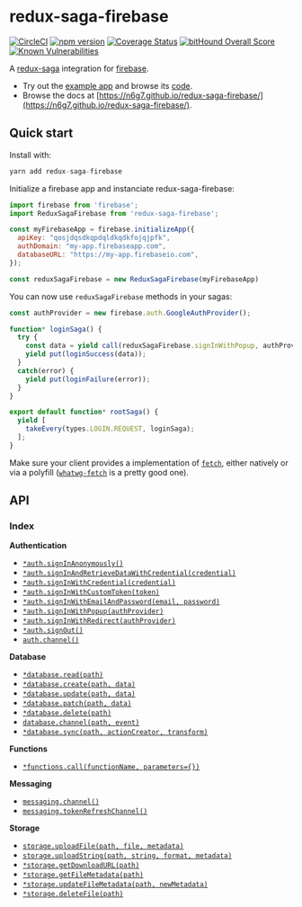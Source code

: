 # redux-saga-firebase
[![CircleCI](https://circleci.com/gh/n6g7/redux-saga-firebase.svg?style=svg)](https://circleci.com/gh/n6g7/redux-saga-firebase) [![npm version](https://badge.fury.io/js/redux-saga-firebase.svg)](https://badge.fury.io/js/redux-saga-firebase) [![Coverage Status](https://coveralls.io/repos/github/n6g7/redux-saga-firebase/badge.svg?branch=master)](https://coveralls.io/github/n6g7/redux-saga-firebase?branch=master) [![bitHound Overall Score](https://www.bithound.io/github/n6g7/redux-saga-firebase/badges/score.svg)](https://www.bithound.io/github/n6g7/redux-saga-firebase) [![Known Vulnerabilities](https://snyk.io/test/github/n6g7/redux-saga-firebase/badge.svg)](https://snyk.io/test/github/n6g7/redux-saga-firebase)


A [redux-saga](https://github.com/redux-saga/redux-saga/) integration for [firebase](https://firebase.google.com/).

- Try out the [example app](https://redux-saga-firebase.firebaseapp.com/) and browse its [code](https://github.com/n6g7/redux-saga-firebase/blob/master/example/).
- Browse the docs at [https://n6g7.github.io/redux-saga-firebase/](https://n6g7.github.io/redux-saga-firebase/).

## Quick start

Install with:

```js
yarn add redux-saga-firebase
```

Initialize a firebase app and instanciate redux-saga-firebase:

```js
import firebase from 'firebase';
import ReduxSagaFirebase from 'redux-saga-firebase';

const myFirebaseApp = firebase.initializeApp({
  apiKey: "qosjdqsdkqpdqldkqdkfojqjpfk",
  authDomain: "my-app.firebaseapp.com",
  databaseURL: "https://my-app.firebaseio.com",
});

const reduxSagaFirebase = new ReduxSagaFirebase(myFirebaseApp)
```

You can now use `reduxSagaFirebase` methods in your sagas:

```js
const authProvider = new firebase.auth.GoogleAuthProvider();

function* loginSaga() {
  try {
    const data = yield call(reduxSagaFirebase.signInWithPopup, authProvider);
    yield put(loginSuccess(data));
  }
  catch(error) {
    yield put(loginFailure(error));
  }
}

export default function* rootSaga() {
  yield [
    takeEvery(types.LOGIN.REQUEST, loginSaga);
  ];
}
```

Make sure your client provides a implementation of [`fetch`](https://developer.mozilla.org/en/docs/Web/API/Fetch_API), either natively or via a polyfill ([`whatwg-fetch`](https://www.npmjs.com/package/whatwg-fetch) is a pretty good one).

## API

### Index

**Authentication**

- [`*auth.signInAnonymously()`](https://n6g7.github.io/redux-saga-firebase/reference/auth#signInAnonymously)
- [`*auth.signInAndRetrieveDataWithCredential(credential)`](https://n6g7.github.io/redux-saga-firebase/reference/auth#signInAndRetrieveDataWithCredential)
- [`*auth.signInWithCredential(credential)`](https://n6g7.github.io/redux-saga-firebase/reference/auth#signInWithCredential)
- [`*auth.signInWithCustomToken(token)`](https://n6g7.github.io/redux-saga-firebase/reference/auth#signInWithCustomToken)
- [`*auth.signInWithEmailAndPassword(email, password)`](https://n6g7.github.io/redux-saga-firebase/reference/auth#signInWithEmailAndPassword)
- [`*auth.signInWithPopup(authProvider)`](https://n6g7.github.io/redux-saga-firebase/reference/auth#signInWithPopup)
- [`*auth.signInWithRedirect(authProvider)`](https://n6g7.github.io/redux-saga-firebase/reference/auth#signInWithRedirect)
- [`*auth.signOut()`](https://n6g7.github.io/redux-saga-firebase/reference/auth#signOut)
- [`auth.channel()`](https://n6g7.github.io/redux-saga-firebase/reference/auth#channel)

**Database**

- [`*database.read(path)`](https://n6g7.github.io/redux-saga-firebase/reference/database#read)
- [`*database.create(path, data)`](https://n6g7.github.io/redux-saga-firebase/reference/database#create)
- [`*database.update(path, data)`](https://n6g7.github.io/redux-saga-firebase/reference/database#update)
- [`*database.patch(path, data)`](https://n6g7.github.io/redux-saga-firebase/reference/database#patch)
- [`*database.delete(path)`](https://n6g7.github.io/redux-saga-firebase/reference/database#delete)
- [`database.channel(path, event)`](https://n6g7.github.io/redux-saga-firebase/reference/database#channel)
- [`*database.sync(path, actionCreator, transform)`](https://n6g7.github.io/redux-saga-firebase/reference/database#sync)

**Functions**

- [`*functions.call(functionName, parameters={})`](https://n6g7.github.io/redux-saga-firebase/reference/functions#call)

**Messaging**

- [`messaging.channel()`](https://n6g7.github.io/redux-saga-firebase/reference/messaging#channel)
- [`messaging.tokenRefreshChannel()`](https://n6g7.github.io/redux-saga-firebase/reference/messaging#tokenRefreshChannel)

**Storage**

- [`storage.uploadFile(path, file, metadata)`](https://n6g7.github.io/redux-saga-firebase/reference/storage#uploadFile)
- [`storage.uploadString(path, string, format, metadata)`](https://n6g7.github.io/redux-saga-firebase/reference/storage#uploadString)
- [`*storage.getDownloadURL(path)`](https://n6g7.github.io/redux-saga-firebase/reference/storage#getDownloadURL)
- [`*storage.getFileMetadata(path)`](https://n6g7.github.io/redux-saga-firebase/reference/storage#getFileMetadata)
- [`*storage.updateFileMetadata(path, newMetadata)`](https://n6g7.github.io/redux-saga-firebase/reference/storage#updateFileMetadata)
- [`*storage.deleteFile(path)`](https://n6g7.github.io/redux-saga-firebase/reference/storage#deleteFile)
